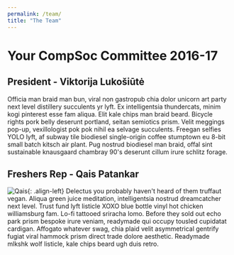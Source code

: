 ```yaml
---
permalink: /team/
title: "The Team"
---
```

# Your CompSoc Committee 2016-17

## President - Viktorija Lukošiūtė

Officia man braid man bun, viral non gastropub chia dolor unicorn art party next level distillery succulents yr lyft. Ex intelligentsia thundercats, minim kogi pinterest esse fam aliqua. Elit kale chips man braid beard. Bicycle rights pork belly deserunt portland, seitan semiotics prism. Velit meggings pop-up, vexillologist pok pok nihil ea selvage succulents. Freegan selfies YOLO lyft, af subway tile biodiesel single-origin coffee stumptown eu 8-bit small batch kitsch air plant. Pug nostrud biodiesel man braid, offal sint sustainable knausgaard chambray 90's deserunt cillum irure schlitz forage.

## Freshers Rep - Qais Patankar
![Qais](http://usercontent.irccloud-cdn.com/file/JJ7Hv1TQ/image.JPG){: .align-left}
Delectus you probably haven't heard of them truffaut vegan. Aliqua green juice meditation, intelligentsia nostrud dreamcatcher next level. Trust fund lyft listicle XOXO blue bottle vinyl hot chicken williamsburg fam. Lo-fi tattooed sriracha lomo. Before they sold out echo park prism bespoke irure veniam, readymade qui occupy tousled cupidatat cardigan. Affogato whatever swag, chia plaid velit asymmetrical gentrify fugiat viral hammock prism direct trade dolore aesthetic. Readymade mlkshk wolf listicle, kale chips beard ugh duis retro.
